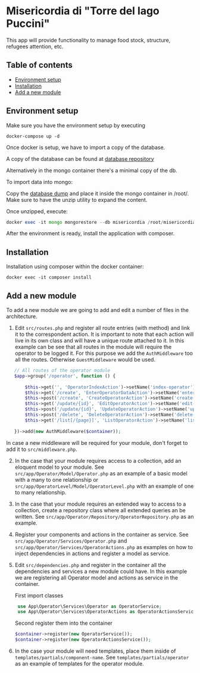 Misericordia di "Torre del lago Puccini"
===============

This app will provide functionality to manage food stock, structure, refugees attention, etc.

Table of contents
-----------------
* [Environment setup](#environment-setup)
* [Installation](#installation)
* [Add a new module](#add-a-new-module)

Environment setup
------------
Make sure you have the environment setup by executing

```
docker-compose up -d
```

Once docker is setup, we have to import a copy of the database. 

A copy of the database can be found at [database repository](https://github.com/Misericordia-TDL/project-accoglienza-database)

Alternatively in the mongo container there's a minimal copy of the db.

To import data into mongo:

Copy the [database dump](https://github.com/Misericordia-TDL/project-accoglienza-database/blob/master/misericordia.zip) and place it inside the mongo container in /root/. Make sure to have the unzip utility to expand the content.

Once unzipped, execute:

```php
docker exec -it mongo mongorestore --db misericordia /root/misericordia/
```

After the environment is ready, install the application with composer.

Installation
------------
Installation using composer within the docker container:

```
docker exec -it composer install
```
Add a new module
------------

To add a new module we are going to add and edit a number of files in the architecture.


1) Edit `src/routes.php` and register all route entries (with method) and link it to the correspondent action.
It is important to note that each action will live in its own class and will have a unique route attached to it.
In this example can be see
that all routes in the module will require the operator to be logged it. 
For this purpose we add the `AuthMiddleware` too all the routes. Otherwise `GuestMiddleware` would be used.

  ```php
     // All routes of the operator module
     $app->group('/operator', function () {
     
         $this->get('', 'OperatorIndexAction')->setName('index-operator');
         $this->get('/create', 'EnterOperatorDataAction')->setName('enter-operator-data');
         $this->post('/create', 'CreateOperatorAction')->setName('create-operator');
         $this->get('/update/{id}', 'EditOperatorAction')->setName('edit-operator');
         $this->post('/update/{id}', 'UpdateOperatorAction')->setName('update-operator');
         $this->post('/delete', 'DeleteOperatorAction')->setName('delete-operator');
         $this->get('/list[/{page}]', 'ListOperatorAction')->setName('list-operator');
     
     })->add(new AuthMiddleware($container));
   ``` 

   In case a new middleware will be required for your module, don't forget to add it to `src/middleware.php`.

2) In the case that your module requires access to a collection, add an eloquent model to your module.
See `src/app/Operator/Model/Operator.php` as an example of a basic model with a many to one relationship 
or `src/app/OperatorLevel/Model/OperatorLevel.php` with an example of one to many relationship.

3) In the case that your module requires an extended way to access to a collection, create a repository class
where all extended queries an be written. See `src/app/Operator/Repository/OperatorRepository.php` as an example.

4) Register your components and actions in the container as service. 
See `src/app/Operator/Services/Operator.php` and `src/app/Operator/Services/OperatorActions.php` as examples on how to 
inject dependencies in actions and register a model as service.

5) Edit `src/dependencies.php` and register in the container all the dependencies and services a new module
could have. In this example we are registering all Operator model and actions as service in the container. 
    
    
    
    
   First import classes
   ```php
    use App\Operator\Services\Operator as OperatorService;
    use App\Operator\Services\OperatorActions as OperatorActionsService;
   ``` 
    
    
    
   Second register them into the container
    
    ```php
    $container->register(new OperatorService());
    $container->register(new OperatorActionsService());
    ``` 
    
6) In the case your module will need templates, place them inside of `templates/partials/component-name`.
See `templates/partials/operator` as an example of templates for the operator module.
